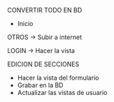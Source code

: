 CONVERTIR TODO EN BD
- Inicio

OTROS -> Subir a internet

LOGIN -> Hacer la vista

EDICION DE SECCIONES
- Hacer la vista del formulario
- Grabar en la BD
- Actualizar las vistas de usuario
